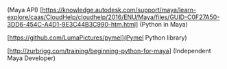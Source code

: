 (Maya API)
[https://knowledge.autodesk.com/support/maya/learn-explore/caas/CloudHelp/cloudhelp/2016/ENU/Maya/files/GUID-C0F27A50-3DD6-454C-A4D1-9E3C44B3C990-htm.html] (Python in Maya)

[https://github.com/LumaPictures/pymel](Pymel Python library)

[http://zurbrigg.com/training/beginning-python-for-maya] (Independent Maya Developer)


